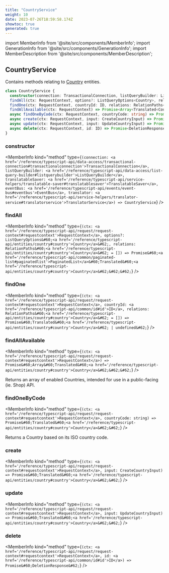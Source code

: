 ```yaml
---
title: "CountryService"
weight: 10
date: 2023-07-26T18:59:58.174Z
showtoc: true
generated: true
---
```

<!-- This file was generated from the Vendure source. Do not modify. Instead, re-run the "docs:build" script -->
import MemberInfo from '@site/src/components/MemberInfo';
import GenerationInfo from '@site/src/components/GenerationInfo';
import MemberDescription from '@site/src/components/MemberDescription';


## CountryService

<GenerationInfo sourceFile="packages/core/src/service/services/country.service.ts" sourceLine="33" packageName="@vendure/core" />

Contains methods relating to <a href='/reference/typescript-api/entities/country#country'>Country</a> entities.

```ts title="Signature"
class CountryService {
  constructor(connection: TransactionalConnection, listQueryBuilder: ListQueryBuilder, translatableSaver: TranslatableSaver, eventBus: EventBus, translator: TranslatorService)
  findAll(ctx: RequestContext, options?: ListQueryOptions<Country>, relations: RelationPaths<Country> = []) => Promise<PaginatedList<Translated<Country>>>;
  findOne(ctx: RequestContext, countryId: ID, relations: RelationPaths<Country> = []) => Promise<Translated<Country> | undefined>;
  findAllAvailable(ctx: RequestContext) => Promise<Array<Translated<Country>>>;
  async findOneByCode(ctx: RequestContext, countryCode: string) => Promise<Translated<Country>>;
  async create(ctx: RequestContext, input: CreateCountryInput) => Promise<Translated<Country>>;
  async update(ctx: RequestContext, input: UpdateCountryInput) => Promise<Translated<Country>>;
  async delete(ctx: RequestContext, id: ID) => Promise<DeletionResponse>;
}
```

<div className="members-wrapper">

### constructor

<MemberInfo kind="method" type={`(connection: <a href='/reference/typescript-api/data-access/transactional-connection#transactionalconnection'>TransactionalConnection</a>, listQueryBuilder: <a href='/reference/typescript-api/data-access/list-query-builder#listquerybuilder'>ListQueryBuilder</a>, translatableSaver: <a href='/reference/typescript-api/service-helpers/translatable-saver#translatablesaver'>TranslatableSaver</a>, eventBus: <a href='/reference/typescript-api/events/event-bus#eventbus'>EventBus</a>, translator: <a href='/reference/typescript-api/service-helpers/translator-service#translatorservice'>TranslatorService</a>) => CountryService`}   />


### findAll

<MemberInfo kind="method" type={`(ctx: <a href='/reference/typescript-api/request/request-context#requestcontext'>RequestContext</a>, options?: ListQueryOptions&#60;<a href='/reference/typescript-api/entities/country#country'>Country</a>&#62;, relations: RelationPaths&#60;<a href='/reference/typescript-api/entities/country#country'>Country</a>&#62; = []) => Promise&#60;<a href='/reference/typescript-api/common/paginated-list#paginatedlist'>PaginatedList</a>&#60;Translated&#60;<a href='/reference/typescript-api/entities/country#country'>Country</a>&#62;&#62;&#62;`}   />


### findOne

<MemberInfo kind="method" type={`(ctx: <a href='/reference/typescript-api/request/request-context#requestcontext'>RequestContext</a>, countryId: <a href='/reference/typescript-api/common/id#id'>ID</a>, relations: RelationPaths&#60;<a href='/reference/typescript-api/entities/country#country'>Country</a>&#62; = []) => Promise&#60;Translated&#60;<a href='/reference/typescript-api/entities/country#country'>Country</a>&#62; | undefined&#62;`}   />


### findAllAvailable

<MemberInfo kind="method" type={`(ctx: <a href='/reference/typescript-api/request/request-context#requestcontext'>RequestContext</a>) => Promise&#60;Array&#60;Translated&#60;<a href='/reference/typescript-api/entities/country#country'>Country</a>&#62;&#62;&#62;`}   />

Returns an array of enabled Countries, intended for use in a public-facing (ie. Shop) API.
### findOneByCode

<MemberInfo kind="method" type={`(ctx: <a href='/reference/typescript-api/request/request-context#requestcontext'>RequestContext</a>, countryCode: string) => Promise&#60;Translated&#60;<a href='/reference/typescript-api/entities/country#country'>Country</a>&#62;&#62;`}   />

Returns a Country based on its ISO country code.
### create

<MemberInfo kind="method" type={`(ctx: <a href='/reference/typescript-api/request/request-context#requestcontext'>RequestContext</a>, input: CreateCountryInput) => Promise&#60;Translated&#60;<a href='/reference/typescript-api/entities/country#country'>Country</a>&#62;&#62;`}   />


### update

<MemberInfo kind="method" type={`(ctx: <a href='/reference/typescript-api/request/request-context#requestcontext'>RequestContext</a>, input: UpdateCountryInput) => Promise&#60;Translated&#60;<a href='/reference/typescript-api/entities/country#country'>Country</a>&#62;&#62;`}   />


### delete

<MemberInfo kind="method" type={`(ctx: <a href='/reference/typescript-api/request/request-context#requestcontext'>RequestContext</a>, id: <a href='/reference/typescript-api/common/id#id'>ID</a>) => Promise&#60;DeletionResponse&#62;`}   />




</div>
